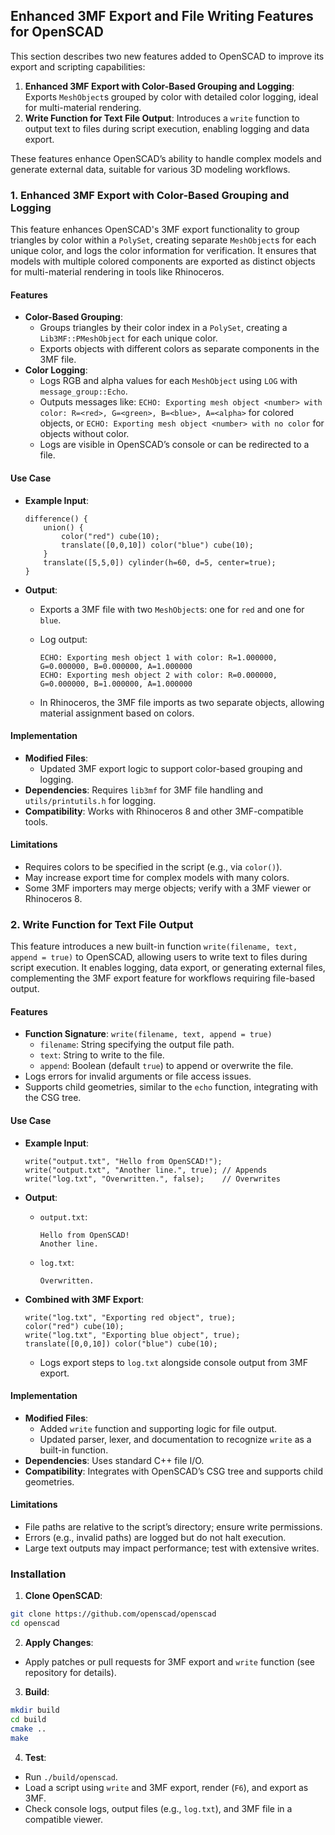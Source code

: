 ## Enhanced 3MF Export and File Writing Features for OpenSCAD

This section describes two new features added to OpenSCAD to improve its export and scripting capabilities:
1. **Enhanced 3MF Export with Color-Based Grouping and Logging**: Exports `MeshObject`s grouped by color with detailed color logging, ideal for multi-material rendering.
2. **Write Function for Text File Output**: Introduces a `write` function to output text to files during script execution, enabling logging and data export.

These features enhance OpenSCAD’s ability to handle complex models and generate external data, suitable for various 3D modeling workflows.

### 1. Enhanced 3MF Export with Color-Based Grouping and Logging

This feature enhances OpenSCAD's 3MF export functionality to group triangles by color within a `PolySet`, creating separate `MeshObject`s for each unique color, and logs the color information for verification. It ensures that models with multiple colored components are exported as distinct objects for multi-material rendering in tools like Rhinoceros.

#### Features
- **Color-Based Grouping**:
  - Groups triangles by their color index in a `PolySet`, creating a `Lib3MF::PMeshObject` for each unique color.
  - Exports objects with different colors as separate components in the 3MF file.
- **Color Logging**:
  - Logs RGB and alpha values for each `MeshObject` using `LOG` with `message_group::Echo`.
  - Outputs messages like: `ECHO: Exporting mesh object <number> with color: R=<red>, G=<green>, B=<blue>, A=<alpha>` for colored objects, or `ECHO: Exporting mesh object <number> with no color` for objects without color.
  - Logs are visible in OpenSCAD’s console or can be redirected to a file.

#### Use Case
- **Example Input**:
 
  ```openscad
  difference() {
      union() {
          color("red") cube(10);
          translate([0,0,10]) color("blue") cube(10);
      }
      translate([5,5,0]) cylinder(h=60, d=5, center=true);
  }
  ```
  
- **Output**:
  - Exports a 3MF file with two `MeshObject`s: one for `red` and one for `blue`.
  - Log output:

    ```
    ECHO: Exporting mesh object 1 with color: R=1.000000, G=0.000000, B=0.000000, A=1.000000
    ECHO: Exporting mesh object 2 with color: R=0.000000, G=0.000000, B=1.000000, A=1.000000
    ```

  - In Rhinoceros, the 3MF file imports as two separate objects, allowing material assignment based on colors.

#### Implementation
- **Modified Files**:
  - Updated 3MF export logic to support color-based grouping and logging.
- **Dependencies**: Requires `lib3mf` for 3MF file handling and `utils/printutils.h` for logging.
- **Compatibility**: Works with Rhinoceros 8 and other 3MF-compatible tools.

#### Limitations
- Requires colors to be specified in the script (e.g., via `color()`).
- May increase export time for complex models with many colors.
- Some 3MF importers may merge objects; verify with a 3MF viewer or Rhinoceros 8.

### 2. Write Function for Text File Output

This feature introduces a new built-in function `write(filename, text, append = true)` to OpenSCAD, allowing users to write text to files during script execution. It enables logging, data export, or generating external files, complementing the 3MF export feature for workflows requiring file-based output.

#### Features
- **Function Signature**: `write(filename, text, append = true)`
  - `filename`: String specifying the output file path.
  - `text`: String to write to the file.
  - `append`: Boolean (default `true`) to append or overwrite the file.
- Logs errors for invalid arguments or file access issues.
- Supports child geometries, similar to the `echo` function, integrating with the CSG tree.

#### Use Case
- **Example Input**:

  ```openscad
  write("output.txt", "Hello from OpenSCAD!");
  write("output.txt", "Another line.", true); // Appends
  write("log.txt", "Overwritten.", false);    // Overwrites
  ```

- **Output**:
  - `output.txt`:

    ```
    Hello from OpenSCAD!
    Another line.
    ```

  - `log.txt`:

    ```
    Overwritten.
    ```

- **Combined with 3MF Export**:

  ```openscad
  write("log.txt", "Exporting red object", true);
  color("red") cube(10);
  write("log.txt", "Exporting blue object", true);
  translate([0,0,10]) color("blue") cube(10);
  ```

  - Logs export steps to `log.txt` alongside console output from 3MF export.

#### Implementation
- **Modified Files**:
  - Added `write` function and supporting logic for file output.
  - Updated parser, lexer, and documentation to recognize `write` as a built-in function.
- **Dependencies**: Uses standard C++ file I/O.
- **Compatibility**: Integrates with OpenSCAD’s CSG tree and supports child geometries.

#### Limitations
- File paths are relative to the script’s directory; ensure write permissions.
- Errors (e.g., invalid paths) are logged but do not halt execution.
- Large text outputs may impact performance; test with extensive writes.

### Installation

1. **Clone OpenSCAD**:

  ```bash
  git clone https://github.com/openscad/openscad
  cd openscad
  ```

2. **Apply Changes**:
  - Apply patches or pull requests for 3MF export and `write` function (see repository for details).

3. **Build**:

  ```bash
  mkdir build
  cd build
  cmake ..
  make
  ```

4. **Test**:
  - Run `./build/openscad`.
  - Load a script using `write` and 3MF export, render (`F6`), and export as 3MF.
  - Check console logs, output files (e.g., `log.txt`), and 3MF file in a compatible viewer.
